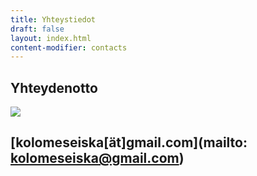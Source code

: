 ```yaml
---
title: Yhteystiedot
draft: false
layout: index.html
content-modifier: contacts
---
```

## Yhteydenotto

<img class="logo" src="assets/logo.png">

## [kolomeseiska[ät]gmail.com](mailto: kolomeseiska@gmail.com)
